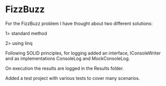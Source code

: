 # FizzBuzz
 
For the FizzBuzz problem I have thought about two different solutions:

1> standard method

2> using linq 

Following SOLID principles, for logging added an interface, IConsoleWriter and 
as implementations ConsoleLog and MockConsoleLog.

On execution the results are logged in the Results folder.

Added a test project with various tests to cover many scenarios.